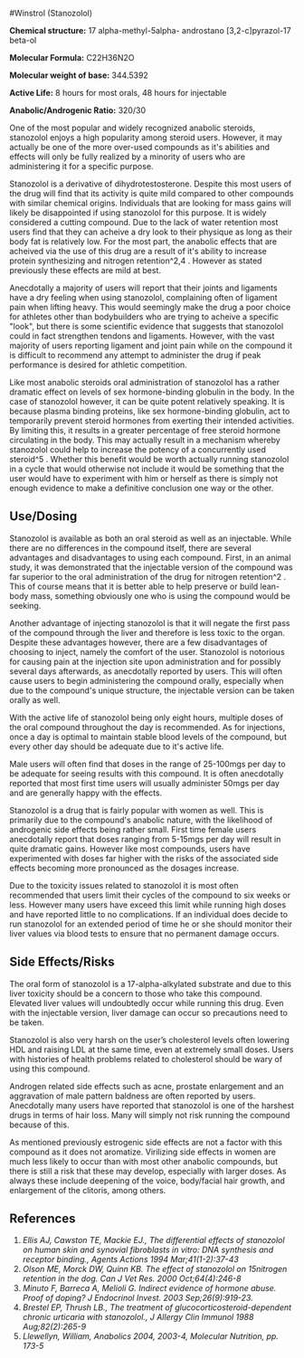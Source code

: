 #Winstrol (Stanozolol)

**Chemical structure:** 17 alpha-methyl-5alpha- androstano [3,2-c]pyrazol-17 beta-ol 

**Molecular Formula:** C22H36N2O

**Molecular weight of base:** 344.5392

**Active Life:** 8 hours for most orals, 48 hours for injectable

**Anabolic/Androgenic Ratio:** 320/30

One of the most popular and widely recognized anabolic steroids, stanozolol enjoys a high popularity among steroid users. However, it may actually be one of the more over-used compounds as it's abilities and effects will only be fully realized by a minority of users who are administering it for a specific purpose. 

Stanozolol is a derivative of dihydrotestosterone. Despite this most users of the drug will find that its activity is quite mild compared to other compounds with similar chemical origins. Individuals that are looking for mass gains will likely be disappointed if using stanozolol for this purpose. It is widely considered a cutting compound. Due to the lack of water retention most users find that they can acheive a dry look to their physique as long as their body fat is relatively low. For the most part, the anabolic effects that are acheived via the use of this drug are a result of it's ability to increase protein synthesizing and nitrogen retention^2,4 . However as stated previously these effects are mild at best.

Anecdotally a majority of users will report that their joints and ligaments have a dry feeling when using stanozolol, complaining often of ligament pain when lifting heavy. This would seemingly make the drug a poor choice for athletes other than bodybuilders who are trying to acheive a specific "look", but there is some scientific evidence that suggests that stanozolol could in fact strengthen tendons and ligaments. However, with the vast majority of users reporting ligament and joint pain while on the compound it is difficult to recommend any attempt to administer the drug if peak performance is desired for athletic competition.

Like most anabolic steroids oral administration of stanozolol has a rather dramatic effect on levels of sex hormone-binding globulin in the body. In the case of stanozolol however, it can be quite potent relatively speaking. It is because plasma binding proteins, like sex hormone-binding globulin, act to temporarily prevent steroid hormones from exerting their intended activities. By limiting this, it results in a greater percentage of free steroid hormone circulating in the body. This may actually result in a mechanism whereby stanozolol could help to increase the potency of a concurrently used steroid^5 . Whether this benefit would be worth actually running stanozolol in a cycle that would otherwise not include it would be something that the user would have to experiment with him or herself as there is simply not enough evidence to make a definitive conclusion one way or the other.

## Use/Dosing

Stanozolol is available as both an oral steroid as well as an injectable. While there are no differences in the compound itself, there are several advantages and disadvantages to using each compound. First, in an animal study, it was demonstrated that the injectable version of the compound was far superior to the oral administration of the drug for nitrogen retention^2 . This of course means that it is better able to help preserve or build lean-body mass, something obviously one who is using the compound would be seeking. 

Another advantage of injecting stanozolol is that it will negate the first pass of the compound through the liver and therefore is less toxic to the organ. Despite these advantages however, there are a few disadvantages of choosing to inject, namely the comfort of the user. Stanozolol is notorious for causing pain at the injection site upon administration and for possibly several days afterwards, as anecdotally reported by users. This will often cause users to begin administering the compound orally, especially when due to the compound's unique structure, the injectable version can be taken orally as well.

With the active life of stanozolol being only eight hours, multiple doses of the oral compound throughout the day is recommended. As for injections, once a day is optimal to maintain stable blood levels of the compound, but every other day should be adequate due to it's active life. 

Male users will often find that doses in the range of 25-100mgs per day to be adequate for seeing results with this compound. It is often anecdotally reported that most first time users will usually administer 50mgs per day and are generally happy with the effects. 

Stanozolol is a drug that is fairly popular with women as well. This is primarily due to the compound's anabolic nature, with the likelihood of androgenic side effects being rather small. First time female users anecdotally report that doses ranging from 5-15mgs per day will result in quite dramatic gains. However like most compounds, users have experimented with doses far higher with the risks of the associated side effects becoming more pronounced as the dosages increase.

Due to the toxicity issues related to stanozolol it is most often recommended that users limit their cycles of the compound to six weeks or less. However many users have exceed this limit while running high doses and have reported little to no complications. If an individual does decide to run stanozolol for an extended period of time he or she should monitor their liver values via blood tests to ensure that no permanent damage occurs.

## Side Effects/Risks

The oral form of stanozolol is a 17-alpha-alkylated substrate and due to this liver toxicity should be a concern to those who take this compound. Elevated liver values will undoubtedly occur while running this drug. Even with the injectable version, liver damage can occur so precautions need to be taken.

Stanozolol is also very harsh on the user’s cholesterol levels often lowering HDL and raising LDL at the same time, even at extremely small doses. Users with histories of health problems related to cholesterol should be wary of using this compound.

Androgen related side effects such as acne, prostate enlargement and an aggravation of male pattern baldness are often reported by users. Anecdotally many users have reported that stanozolol is one of the harshest drugs in terms of hair loss. Many will simply not risk running the compound because of this.

As mentioned previously estrogenic side effects are not a factor with this compound as it does not aromatize. Virilizing side effects in women are much less likely to occur than with most other anabolic compounds, but there is still a risk that these may develop, especially with larger doses. As always these include deepening of the voice, body/facial hair growth, and enlargement of the clitoris, among others.

## References

1. *Ellis AJ, Cawston TE, Mackie EJ., The differential effects of stanozolol on human skin and synovial fibroblasts in vitro: DNA synthesis and receptor binding., Agents Actions 1994 Mar;41(1-2):37-43*
2. *Olson ME, Morck DW, Quinn KB. The effect of stanozolol on 15nitrogen retention in the dog. Can J Vet Res. 2000 Oct;64(4):246-8*
3. *Minuto F, Barreca A, Melioli G. Indirect evidence of hormone abuse. Proof of doping? J Endocrinol Invest. 2003 Sep;26(9):919-23.*
4. *Brestel EP, Thrush LB., The treatment of glucocorticosteroid-dependent chronic urticaria with stanozolol., J Allergy Clin Immunol 1988 Aug;82(2):265-9*
5. *Llewellyn, William, Anabolics 2004, 2003-4, Molecular Nutrition, pp. 173-5*